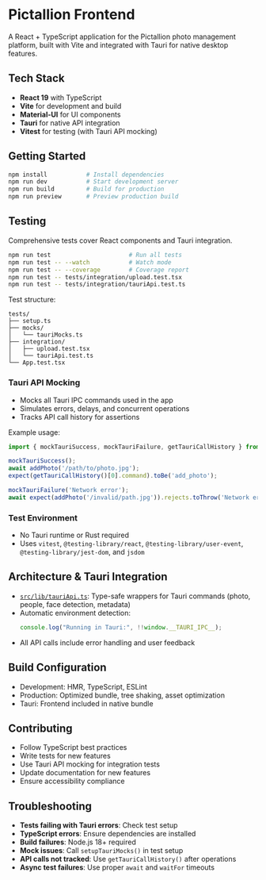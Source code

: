 # Pictallion Frontend

A React + TypeScript application for the Pictallion photo management platform, built with Vite and integrated with Tauri for native desktop features.

## Tech Stack

- **React 19** with TypeScript
- **Vite** for development and build
- **Material-UI** for UI components
- **Tauri** for native API integration
- **Vitest** for testing (with Tauri API mocking)

## Getting Started

```bash
npm install           # Install dependencies
npm run dev           # Start development server
npm run build         # Build for production
npm run preview       # Preview production build
```

## Testing

Comprehensive tests cover React components and Tauri integration.

```bash
npm run test                      # Run all tests
npm run test -- --watch           # Watch mode
npm run test -- --coverage        # Coverage report
npm run test -- tests/integration/upload.test.tsx
npm run test -- tests/integration/tauriApi.test.ts
```

Test structure:

```
tests/
├── setup.ts
├── mocks/
│   └── tauriMocks.ts
├── integration/
│   ├── upload.test.tsx
│   └── tauriApi.test.ts
└── App.test.tsx
```

### Tauri API Mocking

- Mocks all Tauri IPC commands used in the app
- Simulates errors, delays, and concurrent operations
- Tracks API call history for assertions

Example usage:

```typescript
import { mockTauriSuccess, mockTauriFailure, getTauriCallHistory } from './mocks/tauriMocks';

mockTauriSuccess();
await addPhoto('/path/to/photo.jpg');
expect(getTauriCallHistory()[0].command).toBe('add_photo');

mockTauriFailure('Network error');
await expect(addPhoto('/invalid/path.jpg')).rejects.toThrow('Network error');
```

### Test Environment

- No Tauri runtime or Rust required
- Uses `vitest`, `@testing-library/react`, `@testing-library/user-event`, `@testing-library/jest-dom`, and `jsdom`

## Architecture & Tauri Integration

- [`src/lib/tauriApi.ts`](src/lib/tauriApi.ts): Type-safe wrappers for Tauri commands (photo, people, face detection, metadata)
- Automatic environment detection:
  ```typescript
  console.log("Running in Tauri:", !!window.__TAURI_IPC__);
  ```
- All API calls include error handling and user feedback

## Build Configuration

- Development: HMR, TypeScript, ESLint
- Production: Optimized bundle, tree shaking, asset optimization
- Tauri: Frontend included in native bundle

## Contributing

- Follow TypeScript best practices
- Write tests for new features
- Use Tauri API mocking for integration tests
- Update documentation for new features
- Ensure accessibility compliance

## Troubleshooting

- **Tests failing with Tauri errors**: Check test setup
- **TypeScript errors**: Ensure dependencies are installed
- **Build failures**: Node.js 18+ required
- **Mock issues**: Call `setupTauriMocks()` in test setup
- **API calls not tracked**: Use `getTauriCallHistory()` after operations
- **Async test failures**: Use proper `await` and `waitFor` timeouts
